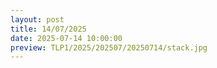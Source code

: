 ```yaml
---
layout: post
title: 14/07/2025
date: 2025-07-14 10:00:00
preview: TLP1/2025/202507/20250714/stack.jpg
---
```

